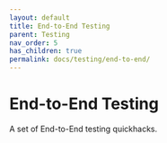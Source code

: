 ```yaml
---
layout: default
title: End-to-End Testing
parent: Testing
nav_order: 5
has_children: true
permalink: docs/testing/end-to-end/
---
```


# End-to-End Testing

A set of End-to-End testing quickhacks.
